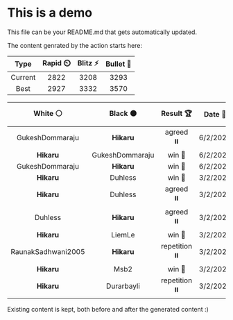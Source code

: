 # This is a demo

This file can be your README.md that gets automatically updated.

The content genrated by the action starts here:

<!--START_SECTION:chessStats-->
<!-- Automatically generated with https://github.com/Balastrong/chess-stats-action -->

| Type | Rapid ⏲️ | Blitz ⚡ | Bullet 🔫 |
|:---:|:---:|:---:|:---:|
| Current | 2822 | 3208 | 3293 |
| Best | 2927 | 3332 | 3570 |

| White ⚪ | Black ⚫ | Result 🏆 | Date 📅 | Position 🗺️ | Type 🕕 |
|:---:|:---:|:---:|:---:|:---:|:---:|
| GukeshDommaraju | **Hikaru** | agreed ⏸️ | 6/2/2023 | <a href="http://www.ee.unb.ca/cgi-bin/tervo/fen.pl?select=r5k1/5p1p/3b2p1/6P1/4R3/5N2/6KP/8 w - -">Link</a> | Rapid |
| **Hikaru** | GukeshDommaraju | win 🥇 | 6/2/2023 | <a href="http://www.ee.unb.ca/cgi-bin/tervo/fen.pl?select=8/3P4/1R5k/2N1K3/4P1p1/2n5/3r4/8 b - -">Link</a> | Rapid |
| GukeshDommaraju | **Hikaru** | win 🥇 | 6/2/2023 | <a href="http://www.ee.unb.ca/cgi-bin/tervo/fen.pl?select=8/5k1p/7P/2n1K1P1/1p6/p7/8/2N5 w - -">Link</a> | Rapid |
| **Hikaru** | Duhless | win 🥇 | 3/2/2023 | <a href="http://www.ee.unb.ca/cgi-bin/tervo/fen.pl?select=8/3n4/6P1/5K2/8/4k2P/8/8 b - -">Link</a> | Rapid |
| **Hikaru** | Duhless | agreed ⏸️ | 3/2/2023 | <a href="http://www.ee.unb.ca/cgi-bin/tervo/fen.pl?select=r1bq1rk1/5ppp/p1np1b2/3Np3/1pP1P3/6P1/PPN2P1P/R2QKB1R b KQ -">Link</a> | Rapid |
| Duhless | **Hikaru** | agreed ⏸️ | 3/2/2023 | <a href="http://www.ee.unb.ca/cgi-bin/tervo/fen.pl?select=R7/5pkp/P3pp2/8/1p6/r5P1/4PPKP/8 w - -">Link</a> | Rapid |
| **Hikaru** | LiemLe | win 🥇 | 3/2/2023 | <a href="http://www.ee.unb.ca/cgi-bin/tervo/fen.pl?select=8/8/Pk6/8/6K1/8/4B3/8 b - -">Link</a> | Rapid |
| RaunakSadhwani2005 | **Hikaru** | repetition ⏸️ | 3/2/2023 | <a href="http://www.ee.unb.ca/cgi-bin/tervo/fen.pl?select=6k1/8/3p4/3Pp1p1/4P1p1/r7/4RKPP/8 w - -">Link</a> | Rapid |
| **Hikaru** | Msb2 | win 🥇 | 3/2/2023 | <a href="http://www.ee.unb.ca/cgi-bin/tervo/fen.pl?select=8/5p1k/rP4pp/4Q3/7P/4PNP1/5P2/2R3K1 b - -">Link</a> | Rapid |
| **Hikaru** | Durarbayli | repetition ⏸️ | 3/2/2023 | <a href="http://www.ee.unb.ca/cgi-bin/tervo/fen.pl?select=2R5/8/5pKp/5B1P/1k1p1bP1/5r2/8/8 w - -">Link</a> | Rapid |

<!--END_SECTION:chessStats-->

Existing content is kept, both before and after the generated content :)
